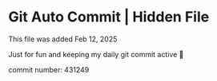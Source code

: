 # Git Auto Commit | Hidden File

This file was added Feb 12, 2025

Just for fun and keeping my daily git commit active 🤪

commit number: 431249
